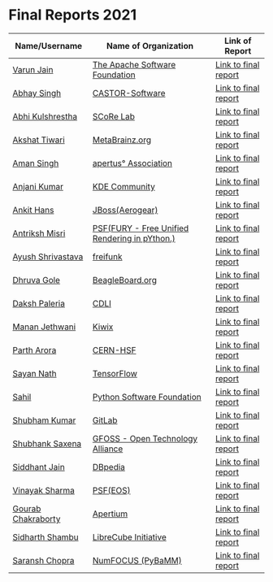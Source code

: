 # Final Reports 2021
| Name/Username | Name of Organization | Link of Report |
| --- | --- | --- |
| [Varun Jain](https://github.com/varsvat) | [The Apache Software Foundation](https://summerofcode.withgoogle.com/projects/#5912509187358720) | [Link to final report](https://gist.github.com/varsvat/be08d5234770b1c22d809177564a6276) |
| [Abhay Singh](https://github.com/ABHAY0O7) | [CASTOR-Software](https://summerofcode.withgoogle.com/projects/#5502019248324608) | [Link to final report](https://github.com/ABHAY0O7/GSoC-21-CASTOR/blob/main/README.md) |
| [Abhi Kulshrestha](https://github.com/AbhiKul10) | [SCoRe Lab](https://summerofcode.withgoogle.com/projects/#5094755685367808) | [Link to final report](https://github.com/scorelab/GSoC/blob/master/GSoC-2021/01-Abhi%20Kulshrestha-Ask-SCORE-Community-App.md) |
| [Akshat Tiwari](https://github.com/akshaaatt) | [MetaBrainz.org](https://summerofcode.withgoogle.com/projects/#5349611931172864) | [Link to final report](https://akshaaatt.medium.com/gsoc21-winter-is-coming-a9fbcb8c4383) |
| [Aman Singh](https://github.com/eppisai) | [apertus° Association](https://summerofcode.withgoogle.com/projects/#4661051766865920) | [Link to final report](https://github.com/eppisai/GSoC-Final-Report) |
| [Anjani Kumar](https://github.com/anjanik012) | [KDE Community](https://summerofcode.withgoogle.com/projects/#5839448035557376) | [Link to final report](https://community.kde.org/GSoC/2021/StatusReports/AnjaniKumar) |
| [Ankit Hans](https://github.com/ankithans) | [JBoss(Aerogear)](https://summerofcode.withgoogle.com/projects/#4595512243650560) | [Link to final report](https://ankithans.github.io/gsoc21/) |
| [Antriksh Misri](https://github.com/antrikshmisri) | [PSF(FURY - Free Unified Rendering in pYthon.)](https://summerofcode.withgoogle.com/organizations/6369944628887552/) | [Link to final report](https://gist.github.com/antrikshmisri/a8d8ee3d38c5b4e70d95c172f471548a) |
| [Ayush Shrivastava](https://github.com/s-ayush2903) | [freifunk](https://summerofcode.withgoogle.com/projects/#4792427082153984) | [Link to final report](https://blog.freifunk.net/2021/08/21/gsoc21-irdest-android-client-work-report/) |
| [Dhruva Gole](https://github.com/dhruvag2000) | [BeagleBoard.org](https://summerofcode.withgoogle.com/organizations/6398417846140928/) | [Link to final report](https://dhruvag2000.github.io/Blog-GSoC21/) |
| [Daksh Paleria](https://github.com/dakshp07) | [CDLI](https://summerofcode.withgoogle.com/organizations/4724093699489792/) | [Link to final report](https://github.com/dakshp07/GSoC2021-Final-Report) |
| [Manan Jethwani](https://github.com/mananjethwani) | [Kiwix](https://summerofcode.withgoogle.com/projects/#5158540915769344) | [Link to final report](https://mananjethwani.github.io/GSoC-2021-New-Library-Catalogue-UI-for-kiwix-serve/) |
| [Parth Arora](https://github.com/parth-07) | [CERN-HSF](https://summerofcode.withgoogle.com/projects/#5819561934323712) | [Link to final report](https://gist.github.com/parth-07/a51a32bfa8b435f41e915b040149f7cd) |
| [Sayan Nath](https://github.com/sayannath) | [TensorFlow](https://summerofcode.withgoogle.com/projects/#4931401570320384) | [Link to final report](https://github.com/sayannath/GSoC-Project-2021) |
| [Sahil](https://github.com/imsahil007) | [Python Software Foundation](https://summerofcode.withgoogle.com/projects/#4786339905536000) | [Link to final report](https://imsahil007.github.io/gsoc) |
| [Shubham Kumar](https://gitlab.com/imskr) | [GitLab](https://summerofcode.withgoogle.com/projects/#5066860057329664) | [Link to final report](https://shubhamkumar.live/blog/Improving-Backup-and-Restore-For-GitLab-GSoC-2021/) |
| [Shubhank Saxena](https://github.com/shubhank-saxena) | [GFOSS - Open Technology Alliance](https://summerofcode.withgoogle.com/organizations/4870958629781504/) | [Link to final report](https://github.com/shubhank-saxena/GSoC-Final-Report/blob/master/README.md) |
| [Siddhant Jain](https://github.com/imsiddhant07) | [DBpedia](https://summerofcode.withgoogle.com/organizations/5460238410448896/) | [Link to final report](https://imsiddhant07.github.io/Neural-QA-Model-for-DBpedia/) |
| [Vinayak Sharma](https://github.com/vinayaksh42) | [PSF(EOS)](https://summerofcode.withgoogle.com/projects/#6237400713396224) | [Link to final report](https://github.com/vinayaksh42/GSoC-2021-Project-Report) |
| [Gourab Chakraborty](https://github.com/gourab337) | [Apertium](https://summerofcode.withgoogle.com/projects/#6706322759745536) | [Link to final report](https://gourab337.medium.com/google-summer-of-code-2021-apertium-org-20f9a1c6ea9) |
| [Sidharth Shambu](https://github.com/shambu2k) | [LibreCube Initiative](https://summerofcode.withgoogle.com/projects/#5018657907802112) | [Link to final report](https://shambu2k.bearblog.dev/gsoc-21-librecube/) |
| [Saransh Chopra](https://github.com/Saransh-cpp) | [NumFOCUS (PyBaMM)](https://summerofcode.withgoogle.com/projects/#5045812318437376) | [Link to final report](https://gist.github.com/Saransh-cpp/5f61540819b8c8d552c12b1609915f5d) |
